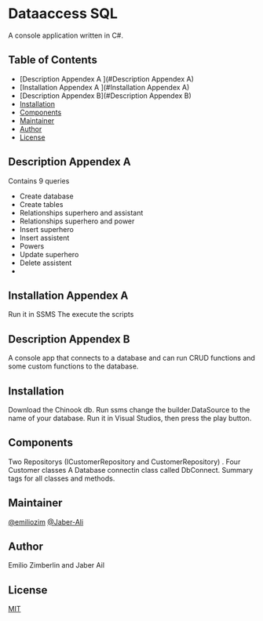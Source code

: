 # Dataaccess SQL
A console application written in C#. 
## Table of Contents
- [Description Appendex A ](#Description Appendex A)
- [Installation Appendex A ](#Installation Appendex A)
- [Description Appendex B](#Description Appendex B)
- [Installation](#Installation)
- [Components](#Components)
- [Maintainer](#Maintainer)
- [Author](#Author)
- [License](#License)
## Description Appendex A
Contains 9 queries
- Create database
- Create tables
- Relationships superhero and assistant
- Relationships superhero and power
- Insert superhero
- Insert assistent
- Powers
- Update superhero
- Delete assistent
- 
## Installation Appendex A
Run it in SSMS
The execute the scripts

## Description Appendex B
A console app that connects to a database and
can run CRUD functions and some custom functions to the database.

## Installation
Download the Chinook db.
Run ssms
change the builder.DataSource to the name of your database.
Run it in Visual Studios, then press the play button.


## Components
Two Repositorys (ICustomerRepository and CustomerRepository) .
Four Customer classes
A Database connectin class called DbConnect.
Summary tags for all classes and methods.


## Maintainer
[@emiliozim](https://github.com/emiliozim) [@Jaber-Ali](https://github.com/Jaber-Ali)

## Author
Emilio Zimberlin and Jaber Ail
## License
[MIT](https://choosealicense.com/licenses/mit/)
